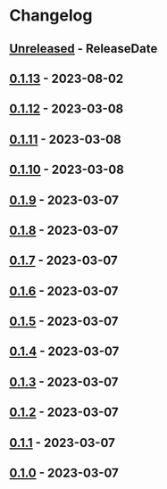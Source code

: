 # Changelog

<!-- next-header -->

## [Unreleased] - ReleaseDate

## [0.1.13] - 2023-08-02

## [0.1.12] - 2023-03-08

## [0.1.11] - 2023-03-08

## [0.1.10] - 2023-03-08

## [0.1.9] - 2023-03-07

## [0.1.8] - 2023-03-07

## [0.1.7] - 2023-03-07

## [0.1.6] - 2023-03-07

## [0.1.5] - 2023-03-07

## [0.1.4] - 2023-03-07

## [0.1.3] - 2023-03-07

## [0.1.2] - 2023-03-07

## [0.1.1] - 2023-03-07

## [0.1.0] - 2023-03-07

<!-- next-url -->

[unreleased]: https://github.com/mrvillage/mrvillage-cli/compare/v0.1.13...HEAD

[0.1.13]: https://github.com/mrvillage/mrvillage-cli/compare/v0.1.12...v0.1.13

[0.1.12]: https://github.com/mrvillage/mrvillage-cli/compare/v0.1.11...v0.1.12

[0.1.11]: https://github.com/mrvillage/mrvillage-cli/compare/v0.1.10...v0.1.11

[0.1.10]: https://github.com/mrvillage/mrvillage-cli/compare/v0.1.9...v0.1.10

[0.1.9]: https://github.com/mrvillage/mrvillage-cli/compare/v0.1.8...v0.1.9

[0.1.8]: https://github.com/mrvillage/mrvillage-cli/compare/v0.1.7...v0.1.8

[0.1.7]: https://github.com/mrvillage/mrvillage-cli/compare/v0.1.6...v0.1.7

[0.1.6]: https://github.com/mrvillage/mrvillage-cli/compare/v0.1.5...v0.1.6

[0.1.5]: https://github.com/mrvillage/mrvillage-cli/compare/v0.1.4...v0.1.5

[0.1.4]: https://github.com/mrvillage/mrvillage-cli/compare/v0.1.3...v0.1.4

[0.1.3]: https://github.com/mrvillage/mrvillage-cli/compare/v0.1.2...v0.1.3

[0.1.2]: https://github.com/mrvillage/mrvillage-cli/compare/v0.1.1...v0.1.2

[0.1.1]: https://github.com/mrvillage/mrvillage-cli/compare/v0.1.0...v0.1.1

[0.1.0]: https://github.com/mrvillage/mrvillage-cli/compare/v0.1.0...v0.1.0

